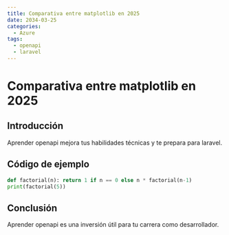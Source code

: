 ```yaml
---
title: Comparativa entre matplotlib en 2025
date: 2034-03-25
categories:
  - Azure
tags:
  - openapi
  - laravel
---
```


# Comparativa entre matplotlib en 2025

## Introducción

Aprender openapi mejora tus habilidades técnicas y te prepara para laravel.

## Código de ejemplo

```python
def factorial(n): return 1 if n == 0 else n * factorial(n-1)
print(factorial(5))
```

## Conclusión

Aprender openapi es una inversión útil para tu carrera como desarrollador.